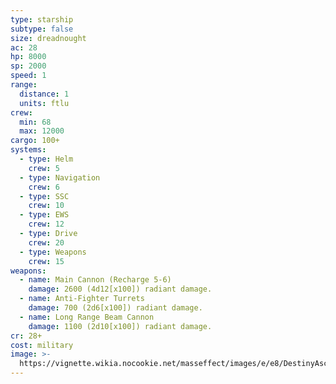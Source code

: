 ```yaml
---
type: starship
subtype: false
size: dreadnought
ac: 28
hp: 8000
sp: 2000
speed: 1
range:
  distance: 1
  units: ftlu
crew:
  min: 68
  max: 12000
cargo: 100+
systems:
  - type: Helm
    crew: 5
  - type: Navigation
    crew: 6
  - type: SSC
    crew: 10
  - type: EWS
    crew: 12
  - type: Drive
    crew: 20
  - type: Weapons
    crew: 15
weapons:
  - name: Main Cannon (Recharge 5-6)
    damage: 2600 (4d12[x100]) radiant damage.
  - name: Anti-Fighter Turrets
    damage: 700 (2d6[x100]) radiant damage.
  - name: Long Range Beam Cannon
    damage: 1100 (2d10[x100]) radiant damage.
cr: 28+
cost: military
image: >-
  https://vignette.wikia.nocookie.net/masseffect/images/e/e8/DestinyAscensionFlyby.png/revision/latest/scale-to-width-down/640?cb=20091227112422
---
```

